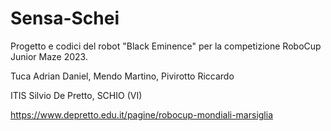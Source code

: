 # Sensa-Schei

Progetto e codici del robot "Black Eminence" per la competizione RoboCup Junior Maze 2023.


Tuca Adrian Daniel, Mendo Martino, Pivirotto Riccardo


ITIS Silvio De Pretto, SCHIO (VI)

https://www.depretto.edu.it/pagine/robocup-mondiali-marsiglia
